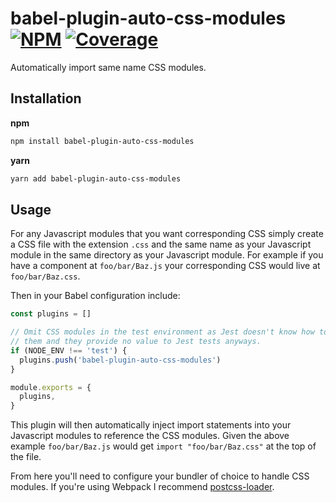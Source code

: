 # babel-plugin-auto-css-modules [![NPM][npm-img]][npm-url] [![Coverage][cov-img]][cov-url]

Automatically import same name CSS modules.

## Installation

**npm**

```bash
npm install babel-plugin-auto-css-modules
```

**yarn**

```bash
yarn add babel-plugin-auto-css-modules
```


## Usage

For any Javascript modules that you want corresponding CSS simply create a CSS file with the extension `.css` and the same name as your Javascript module in the same directory as your Javascript module. For example if you have a component at `foo/bar/Baz.js` your corresponding CSS would live at `foo/bar/Baz.css`.

Then in your Babel configuration include:
```js
const plugins = []

// Omit CSS modules in the test environment as Jest doesn't know how to handle
// them and they provide no value to Jest tests anyways.
if (NODE_ENV !== 'test') {
  plugins.push('babel-plugin-auto-css-modules')
}

module.exports = {
  plugins,
}
```

This plugin will then automatically inject import statements into your Javascript modules to reference the CSS modules. Given the above example `foo/bar/Baz.js` would get `import "foo/bar/Baz.css"` at the top of the file.

From here you'll need to configure your bundler of choice to handle CSS modules. If you're using Webpack I recommend [postcss-loader](https://github.com/postcss/postcss-loader).

[cov-img]: https://img.shields.io/codecov/c/github/dogma-io/babel-plugin-auto-css-modules.svg "Code Coverage"
[cov-url]: https://codecov.io/gh/dogma-io/babel-plugin-auto-css-modules

[npm-img]: https://img.shields.io/npm/v/babel-plugin-auto-css-modules.svg "NPM Version"
[npm-url]: https://www.npmjs.com/package/babel-plugin-auto-css-modules
